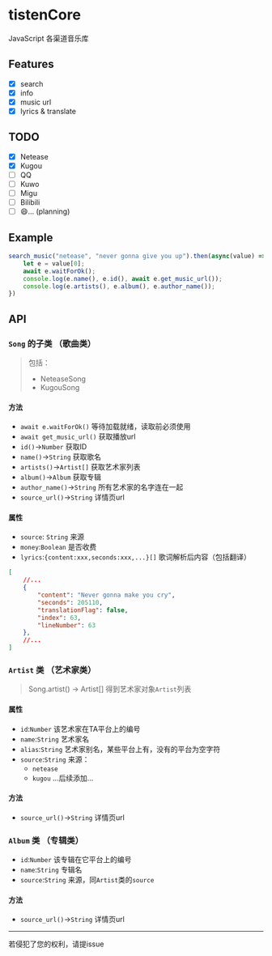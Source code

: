 # tistenCore
JavaScript 各渠道音乐库

## Features
- [X] search
- [X] info
- [X] music url
- [X] lyrics & translate

## TODO
- [X] Netease
- [X] Kugou
- [ ] QQ
- [ ] Kuwo
- [ ] Migu
- [ ] Bilibili
- [ ] :smile:... (planning)

## Example

```javascript
search_music("netease", "never gonna give you up").then(async(value) => {
    let e = value[0];
    await e.waitForOk();
    console.log(e.name(), e.id(), await e.get_music_url());
    console.log(e.artists(), e.album(), e.author_name());
})
```
## API
### `Song` 的子类 （歌曲类）
> 包括：
> - NeteaseSong
> - KugouSong
#### 方法
- `await e.waitForOk()` 等待加载就绪，读取前必须使用
- `await get_music_url()` 获取播放url
- `id()`->`Number` 获取ID 
- `name()`->`String` 获取歌名 
- `artists()`->`Artist[]` 获取艺术家列表 
- `album()`->`Album` 获取专辑 
- `author_name()`->`String` 所有艺术家的名字连在一起
- `source_url()`->`String` 详情页url
#### 属性
- `source`: `String` 来源
- `money`:`Boolean` 是否收费
- `lyrics`:`{content:xxx,seconds:xxx,...}[]` 歌词解析后内容（包括翻译）
```json
[
    //...
    {
        "content": "Never gonna make you cry",
        "seconds": 205110,
        "translationFlag": false,
        "index": 63,
        "lineNumber": 63
    },
    //...
]
```
### `Artist` 类 （艺术家类）
> Song.artist() -> Artist[] 得到艺术家对象`Artist`列表
#### 属性
- `id`:`Number` 该艺术家在TA平台上的编号
- `name`:`String` 艺术家名
- `alias`:`String` 艺术家别名，某些平台上有，没有的平台为空字符
- `source`:`String` 来源：
    - `netease`
    - `kugou`
    ...后续添加...
#### 方法
- `source_url()`->`String` 详情页url

### `Album` 类 （专辑类）
- `id`:`Number` 该专辑在它平台上的编号
- `name`:`String` 专辑名
- `source`:`String` 来源，同`Artist`类的`source`
#### 方法
- `source_url()`->`String` 详情页url
---
若侵犯了您的权利，请提issue
